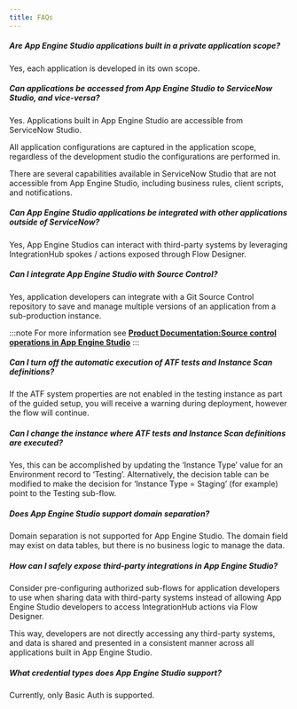 ```yaml
---
title: FAQs
---
```


##### Are App Engine Studio applications built in a private application scope?
Yes, each application is developed in its own scope.

##### Can applications be accessed from App Engine Studio to ServiceNow Studio, and vice-versa?
Yes. Applications built in App Engine Studio are accessible from ServiceNow Studio.

All application configurations are captured in the application scope, regardless of the development studio the configurations are performed in.

There are several capabilities available in ServiceNow Studio that are not accessible from App Engine Studio, including business rules, client scripts, and notifications. 

##### Can App Engine Studio applications be integrated with other applications outside of ServiceNow?
Yes, App Engine Studios can interact with third-party systems by leveraging IntegrationHub spokes / actions exposed through Flow Designer.

##### Can I integrate App Engine Studio with Source Control?
Yes, application developers can integrate with a Git Source Control repository to save and manage multiple versions of an application from a sub-production instance.

:::note
For more information see **[Product Documentation:Source control operations in App Engine Studio](https://docs.servicenow.com/csh?topicname=source-control-operations.html&version=latest)**
:::

##### Can I turn off the automatic execution of ATF tests and Instance Scan definitions?
If the ATF system properties are not enabled in the testing instance as part of the guided setup, you will receive a warning during deployment, however the flow will continue. 

##### Can I change the instance where ATF tests and Instance Scan definitions are executed?
Yes, this can be accomplished by updating the ‘Instance Type’ value for an Environment record to ‘Testing’. Alternatively, the decision table can be modified to make the decision for ‘Instance Type = Staging’ (for example) point to the Testing sub-flow.

##### Does App Engine Studio support domain separation?
Domain separation is not supported for App Engine Studio. The domain field may exist on data tables, but there is no business logic to manage the data.

##### How can I safely expose third-party integrations in App Engine Studio?
Consider pre-configuring authorized sub-flows for application developers to use when sharing data with third-party systems instead of allowing App Engine Studio developers to access IntegrationHub actions via Flow Designer.

This way, developers are not directly accessing any third-party systems, and data is shared and presented in a consistent manner across all applications built in App Engine Studio.

##### What credential types does App Engine Studio support?
Currently, only Basic Auth is supported. 

